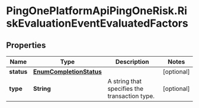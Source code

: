 # PingOnePlatformApiPingOneRisk.RiskEvaluationEventEvaluatedFactors

## Properties

Name | Type | Description | Notes
------------ | ------------- | ------------- | -------------
**status** | [**EnumCompletionStatus**](EnumCompletionStatus.md) |  | [optional] 
**type** | **String** | A string that specifies the transaction type. | [optional] 


